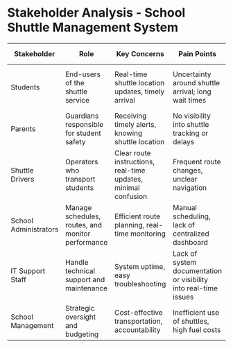 
# Stakeholder Analysis - School Shuttle Management System

| Stakeholder         | Role                                                                   | Key Concerns                                                                 | Pain Points                                                                      | Success Metrics                                  |
|---------------------|------------------------------------------------------------------------|-------------------------------------------------------------------------------|-----------------------------------------------------------------------------------|--------------------------------------------------|
| Students            | End-users of the shuttle service                                       | Real-time shuttle location updates, timely arrival                           | Uncertainty around shuttle arrival; long wait times                              | 90% reduction in student complaints about delays |
| Parents             | Guardians responsible for student safety                               | Receiving timely alerts, knowing shuttle location                            | No visibility into shuttle tracking or delays                                     | 95% satisfaction with alert system               |
| Shuttle Drivers     | Operators who transport students                                        | Clear route instructions, real-time updates, minimal confusion               | Frequent route changes, unclear navigation                                       | 80% reduction in route-related driver complaints |
| School Administrators | Manage schedules, routes, and monitor performance                   | Efficient route planning, real-time monitoring                               | Manual scheduling, lack of centralized dashboard                                  | 50% reduction in planning time                   |
| IT Support Staff    | Handle technical support and maintenance                               | System uptime, easy troubleshooting                                           | Lack of system documentation or visibility into real-time issues                 | 99.9% system uptime                              |
| School Management   | Strategic oversight and budgeting                                       | Cost-effective transportation, accountability                                | Inefficient use of shuttles, high fuel costs                                     | 15% reduction in fuel consumption                |

